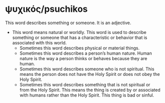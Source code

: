 # ψυχικός/psuchikos
This word describes something or someone. It is an adjective.
* This word means natural or worldly. This word is used to describe something or someone that has a characteristic or behavior that is associated with this world.
    * Sometimes this word describes physical or material things.
    * Sometimes this word describes a person’s human nature. Human nature is the way a person thinks or behaves because they are human.
    * Sometimes this word describes someone who is not spiritual. This means the person does not have the Holy Spirit or does not obey the Holy Spirit.
    * Sometimes this word describes something that is not spiritual or from the Holy Spirit. This means the thing is created by or associated with humans rather than the Holy Spirit. This thing is bad or sinful.
